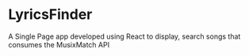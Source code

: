 # LyricsFinder
A Single Page app developed using React to display, search songs that consumes the MusixMatch API
